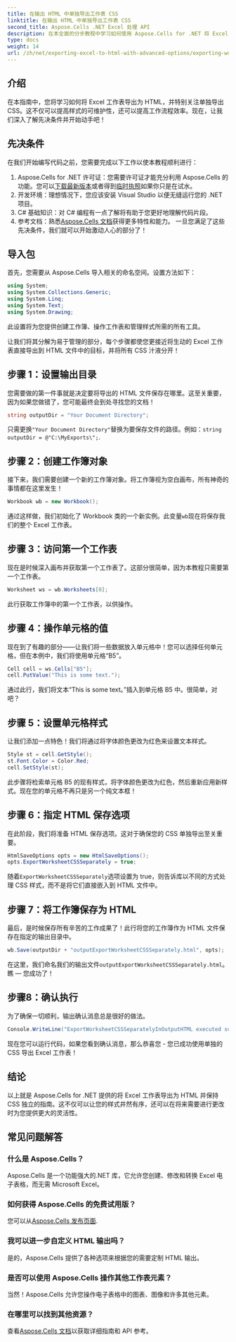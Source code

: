 ```yaml
---
title: 在输出 HTML 中单独导出工作表 CSS
linktitle: 在输出 HTML 中单独导出工作表 CSS
second_title: Aspose.Cells .NET Excel 处理 API
description: 在本全面的分步教程中学习如何使用 Aspose.Cells for .NET 将 Excel 工作表有效地导出为带有单独 CSS 的 HTML。
type: docs
weight: 14
url: /zh/net/exporting-excel-to-html-with-advanced-options/exporting-worksheet-css-separately/
---
```

## 介绍
在本指南中，您将学习如何将 Excel 工作表导出为 HTML，并特别关注单独导出 CSS。这不仅可以提高样式的可维护性，还可以提高工作流程效率。现在，让我们深入了解先决条件并开始动手吧！
## 先决条件
在我们开始编写代码之前，您需要完成以下工作以使本教程顺利进行：
1. Aspose.Cells for .NET 许可证：您需要许可证才能充分利用 Aspose.Cells 的功能。您可以[下载最新版本](https://releases.aspose.com/cells/net/)或者得到[临时执照](https://purchase.aspose.com/temporary-license/)如果你只是在试水。
2. 开发环境：理想情况下，您应该安装 Visual Studio 以便无缝运行您的 .NET 项目。
3. C# 基础知识：对 C# 编程有一点了解将有助于您更好地理解代码片段。
4. 参考文档：熟悉[Aspose.Cells 文档](https://reference.aspose.com/cells/net/)获得更多特性和能力。
一旦您满足了这些先决条件，我们就可以开始激动人心的部分了！
## 导入包
首先，您需要从 Aspose.Cells 导入相关的命名空间。设置方法如下：
```csharp
using System;
using System.Collections.Generic;
using System.Linq;
using System.Text;
using System.Drawing;
```
此设置将为您提供创建工作簿、操作工作表和管理样式所需的所有工具。

让我们将其分解为易于管理的部分，每个步骤都使您更接近将生动的 Excel 工作表直接导出到 HTML 文件中的目标，并将所有 CSS 汁液分开！
## 步骤 1：设置输出目录
您需要做的第一件事就是决定要将导出的 HTML 文件保存在哪里。这至关重要，因为如果您做错了，您可能最终会到处寻找您的文档！
```csharp
string outputDir = "Your Document Directory";
```
只需更换`"Your Document Directory"`替换为要保存文件的路径。例如：`string outputDir = @"C:\MyExports\";`.
## 步骤 2：创建工作簿对象
接下来，我们需要创建一个新的工作簿对象。将工作簿视为空白画布，所有神奇的事情都在这里发生！
```csharp
Workbook wb = new Workbook();
```
通过这样做，我们初始化了 Workbook 类的一个新实例。此变量`wb`现在将保存我们的整个 Excel 工作表。
## 步骤 3：访问第一个工作表
现在是时候深入画布并获取第一个工作表了。这部分很简单，因为本教程只需要第一个工作表。
```csharp
Worksheet ws = wb.Worksheets[0];
```
此行获取工作簿中的第一个工作表，以供操作。
## 步骤 4：操作单元格的值
现在到了有趣的部分——让我们将一些数据放入单元格中！您可以选择任何单元格，但在本例中，我们将使用单元格“B5”。
```csharp
Cell cell = ws.Cells["B5"];
cell.PutValue("This is some text.");
```
通过此行，我们将文本“This is some text。”插入到单元格 B5 中。很简单，对吧？ 
## 步骤 5：设置单元格样式
让我们添加一点特色！我们将通过将字体颜色更改为红色来设置文本样式。 
```csharp
Style st = cell.GetStyle();
st.Font.Color = Color.Red;
cell.SetStyle(st);
```
此步骤将检索单元格 B5 的现有样式，将字体颜色更改为红色，然后重新应用新样式。现在您的单元格不再只是另一个纯文本框！
## 步骤 6：指定 HTML 保存选项
在此阶段，我们将准备 HTML 保存选项。这对于确保您的 CSS 单独导出至关重要。
```csharp
HtmlSaveOptions opts = new HtmlSaveOptions();
opts.ExportWorksheetCSSSeparately = true;
```
随着`ExportWorksheetCSSSeparately`选项设置为 true，则告诉库以不同的方式处理 CSS 样式，而不是将它们直接嵌入到 HTML 文件中。
## 步骤 7：将工作簿保存为 HTML
最后，是时候保存所有辛苦的工作成果了！此行将您的工作簿作为 HTML 文件保存在指定的输出目录中。
```csharp
wb.Save(outputDir + "outputExportWorksheetCSSSeparately.html", opts);
```
在这里，我们命名我们的输出文件`outputExportWorksheetCSSSeparately.html`。瞧 — 您成功了！
## 步骤8：确认执行
为了确保一切顺利，输出确认消息总是很好的做法。
```csharp
Console.WriteLine("ExportWorksheetCSSSeparatelyInOutputHTML executed successfully.");
```
现在您可以运行代码，如果您看到确认消息，那么恭喜您 - 您已成功使用单独的 CSS 导出 Excel 工作表！
## 结论
以上就是 Aspose.Cells for .NET 提供的将 Excel 工作表导出为 HTML 并保持 CSS 独立的指南。这不仅可以让您的样式井然有序，还可以在将来需要进行更改时为您提供更大的灵活性。 
## 常见问题解答
### 什么是 Aspose.Cells？
Aspose.Cells 是一个功能强大的.NET 库，它允许您创建、修改和转换 Excel 电子表格，而无需 Microsoft Excel。
### 如何获得 Aspose.Cells 的免费试用版？
您可以从[Aspose.Cells 发布页面](https://releases.aspose.com/).
### 我可以进一步自定义 HTML 输出吗？
是的，Aspose.Cells 提供了各种选项来根据您的需要定制 HTML 输出。
### 是否可以使用 Aspose.Cells 操作其他工作表元素？
当然！Aspose.Cells 允许您操作电子表格中的图表、图像和许多其他元素。
### 在哪里可以找到其他资源？
查看[Aspose.Cells 文档](https://reference.aspose.com/cells/net/)以获取详细指南和 API 参考。